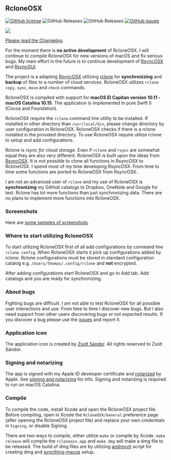 ## RcloneOSX

[![GitHub license](https://img.shields.io/github/license/rsyncOSX/rcloneosx)](https://github.com/rsyncOSX/rcloneosx/blob/master/Licence.MD) ![GitHub Releases](https://img.shields.io/github/downloads/rsyncosx/rcloneosx/v2.1.5/total) ![GitHub Releases](https://img.shields.io/github/downloads/rsyncosx/rcloneosx/v2.1.9/total) [![GitHub issues](https://img.shields.io/github/issues/rsyncOSX/rcloneosx)](https://github.com/rsyncOSX/rcloneosx/issues)

![](icon/rcloneosx.png)

[Please read the Changelog](https://rsyncosx.netlify.app/post/rclonechangelog/).

For the moment there is <b>no active development</b> of RcloneOSX. I will continue to compile RcloneOSX for new versions of macOS and fix serious bugs. My main effort in the future is to continue development of [RsyncOSX](https://github.com/rsyncOSX/RsyncOSX) and [RsyncGUI](https://github.com/rsyncOSX/RsyncGUI).

The project is a adapting [RsyncOSX](https://github.com/rsyncOSX/RsyncOSX) utilizing [rclone](https://rclone.org/) for **synchronizing** and **backup** of files to a number of cloud services. RcloneOSX utilizes `rclone copy`, `sync`, `move` and `check` commands.

RcloneOSX is compiled with support for **macOS El Capitan version 10.11 - macOS Catalina 10.15**. The application is implemented in pure Swift 5 (Cocoa and Foundation).

RcloneOSX require the `rclone` command line utility to be installed. If installed in other directory than `/usr/local/bin`, please change directory by user configuration in RcloneOSX. RcloneOSX checks if there is a rclone installed in the provided directory. To use RcloneOSX require utilize rclone to setup and add configurations.

Rclone is *rsync for cloud storage*. Even if `rclone` and `rsync` are somewhat equal they are also very different. RcloneOSX is built upon the ideas from [RsyncOSX](https://github.com/rsyncOSX/RsyncOSX). It is not possible to clone all functions in RsyncOSX to RcloneOSX. I spend most of my time developing RsyncOSX. From time to time some functions are ported to RcloneOSX from RsyncOSX.

I am not an advanced user of `rclone` and my use of RcloneOSX is **synchronizing** my GitHub catalogs to Dropbox, OneNote and Google for test. Rclone has lot more functions than just synchronizing data. There are no plans to implement more functions into RcloneOSX.

### Screenshots

Here are [some samples of screenshots](https://github.com/rsyncOSX/rcloneosx/blob/master/Views/Views.md).

### Where to start utilizing RcloneOSX

To start utilizing RcloneOSX first of all add configurations by command line `rclone config`. When RcloneOSX starts it pick up configurations added by rclone. Rclone configurations must be stored in standard configuration catalog e.g. `/Users/thomas/.config/rclone` and **not** encrypted.

After adding configurations start RcloneOSX and go to Add tab. Add catalogs and you are ready for synchronizing.

### About bugs

Fighting bugs are difficult. I am not able to test RcloneOSX for all possible user interactions and use. From time to time I discover new bugs. But I also need support from other users discovering bugs or not expected results. If you discover a bug please use the [issues](https://github.com/rsyncOSX/rcloneosx/issues) and report it.

### Application icon

The application icon is created by [Zsolt Sándor](https://github.com/graphis). All rights reserved to Zsolt Sándor.

### Signing and notarizing

The app is signed with my Apple ID developer certificate and [notarized](https://support.apple.com/en-us/HT202491) by Apple. See [signing and notarizing](https://rsyncosx.netlify.app/post/notarized/) for info. Signing and notarizing is required to run on macOS Catalina.

### Compile

To compile the code, install Xcode and open the RcloneOSX project file. Before compiling, open in Xcode the `RcloneOSX/General` preference page (after opening the RcloneOSX project file) and replace your own credentials in `Signing`, or disable Signing.

There are two ways to compile, either utilize `make` or compile by Xcode. `make release` will compile the `rcloneosx.app` and `make dmg` will make a dmg file to be released.  The build of dmg files are by utilizing [andreyvit](https://github.com/andreyvit/create-dmg) script for creating dmg and [syncthing-macos](https://github.com/syncthing/syncthing-macos) setup.
